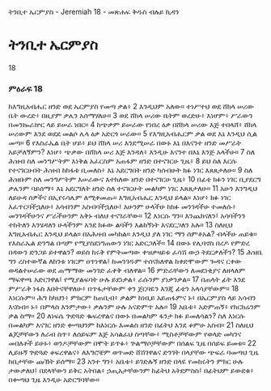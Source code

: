﻿
 ትንቢተ ኤርምያስ - Jeremiah 18 - መጽሐፍ ቅዱስ ብሉይ ኪዳን
# ትንቢተ ኤርምያስ
18
### ምዕራፍ 18
ከእግዚአብሔር ዘንድ ወደ ኤርምያስ የመጣ ቃል፥
2  እንዲህም አለው። ተነሥተህ ወደ ሸክላ ሠሪው ቤት ውረድ፥ በዚያም ቃሌን አሰማሃለሁ።
3  ወደ ሸክላ ሠሪው ቤትም ወረድሁ፥ እነሆም፥ ሥራውን በመንኰራኵር ላይ ይሠራ ነበር።
4  ከጭቃም ይሠራው የነበረ ዕቃ በሸክላ ሠሪው እጅ ተበላሸ፥ ሸክላ ሠሪውም እንደ ወደደ መልሶ ሌላ ዕቃ አድርጎ ሠራው።
5  የእግዚአብሔርም ቃል ወደ እኔ እንዲህ ሲል መጣ።
6  የእስራኤል ቤት ሆይ፥ ይህ ሸክላ ሠሪ እንደሚሠራ በውኑ እኔ በእናንተ ዘንድ መሥራት አይቻለኝምን? እነሆ፥ ጭቃው በሸክላ ሠሪ እጅ እንዳለ፥ እንዲሁ እናንተ በእኔ እንጅ አላችሁ።
7  ስለ ሕዝብ ስለ መንግሥትም እነቅል አፈርስም አጠፋም ዘንድ በተናገርሁ ጊዜ፥
8  ይህ ስለ እርሱ የተናገርሁበት ሕዝብ ከክፋቱ ቢመለስ፥ እኔ አደርግበት ዘንድ ካሰብሁት ክፉ ነገር እጸጸታለሁ።
9  ስለ ሕዝቡም ስለ መንግሥትም እሠራውና እተክለው ዘንድ በተናገርሁ ጊዜ፥
10  በፊቴ ክፉን ነገር ቢያደርግ ቃሌንም ባይሰማ፥ እኔ አደርግለት ዘንድ ስለ ተናገርሁት መልካም ነገር እጸጸታለሁ።
11  አሁን እንግዲህ ለይሁዳ ሰዎችና በኢየሩሳሌም ለሚቀመጡ። እግዚአብሔር እንዲህ ይላል። እነሆ፥ ክፉ ነገር እፈጥርባችኋለሁ፥ አሳብንም አስብባችኋለሁ፤ አሁንም ሁላችሁ ከክፉ መንገዳችሁ ተመለሱ፥ መንገዳችሁንና ሥራችሁንም አቅኑ ብለህ ተናገራቸው።
12  እነርሱ ግን። እንጨክናለን፤ አሳባችንን ተከትለን እንሄዳለን ሁላችንም እንደ ክፉው ልባችን እልከኝነት እናደርጋለን አሉ።
13  ስለዚህ እግዚአብሔር እንዲህ ይላል። በአሕዛብ መካከል። እንዲህ ያለ ነገር ማን ሰምቶአል? ብላችሁ ጠይቁ። የእስራኤል ድንግል በጣም የሚያስደነግጠውን ነገር አድርጋለች።
14  በውኑ የሊባኖስ በረዶ የምድረ በዳውን ድንጋይ ይተዋልን? ወይስ ከሩቅ የምትመጣው ቀዝቃዛይቱ ፈሳሽ ውኃ ትደርቃለችን?
15  ሕዝቤ ግን ረስተውኛል ለከንቱ ነገርም ዐጥነዋል፤ ከመንገዱም ተሰናክለዋል ከቀድሞውም ጐዳና ርቀው ወዳልተሠራው ወደ ጠማማው መንገድ ፈቀቅ ብለዋል።
16  ምድራቸውን ለመደነቂያና ለዘላለም ማፍዋጫ አድርገዋል፤ የሚያልፍባት ሁሉ ይደነቃል፥ ራሱንም ያነቃንቃል።
17  በጠላት ፊት እንደ ምሥራቅ ነፋስ እበትናቸዋለሁ፥ በጥፋታቸውም ቀን ጀርባዬን እንጂ ፊቴን አላሳያቸውም።
18  እነርሱም። ሕግ ከካህን፥ ምክርም ከጠቢብ፥ ቃልም ከነቢይ አይጠፋምና ኑ፥ በኤርምያስ ላይ አሳብን እናስብ። ኑ፥ በምላስ እንምታው፥ ቃሉንም ሁሉ አናድምጥ አሉ።
19  አቤቱ፥ አድምጠኝ፥ የክርክሬንም ቃል ስማ።
20  ለነፍሴ ጕድጓድ ቈፍረዋልና በውኑ በመልካም ፋንታ ክፉ ይመለሳልን? ስለ እነርሱ በመልካም እናገር ዘንድ ቍጣህንም ከእነርሱ እመልስ ዘንድ በፊትህ እንደ ቆምሁ አስብ።
21  ስለዚህ ልጆቻቸውን ለራብ ስጥ፥ ለሰይፍም እጅ አሳልፈህ ስጣቸው፥ ሚስቶቻቸውም የወላድ መካንና መበለቶች ይሁኑ፥ ወንዶቻቸውም በሞት ይጥፉ፥ ጕልማሶቻቸውም በሰልፍ ጊዜ በሰይፍ ይመቱ።
22  ሊይዙኝ ጕድጓድ ቆፍረዋልና፥ ለእግሮቼም ወጥመድ ሸሽገዋልና ድንገት በላያቸው ጭፍራ ባመጣህ ጊዜ ከቤታቸው ጩኸት ይሰማ።
23  አንተ ግን፥ አቤቱ፥ ይገድሉኝ ዘንድ በላዬ የመከሩትን ምክር ሁሉ ታውቃለህ፤ በደላቸውን ይቅር አትበል፥ ኃጢአታቸውንም ከፊትህ አትደምስስ፤ በፊትህም ይውደቁ፥ በቍጣህ ጊዜ እንዲሁ አድርግባቸው።
